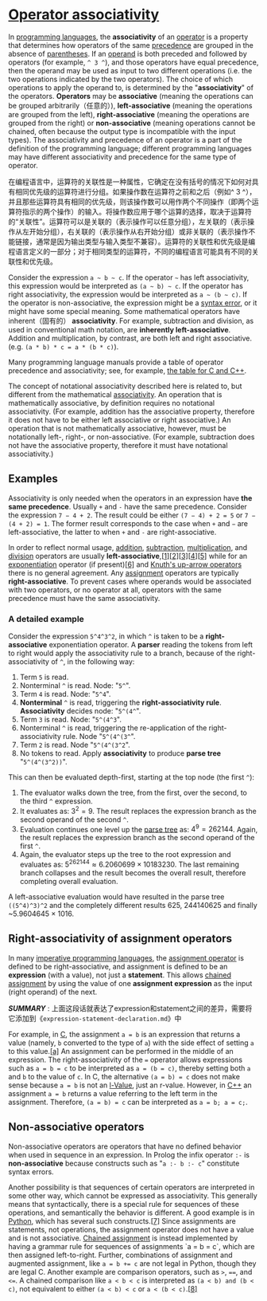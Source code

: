 # [Operator associativity](https://en.wikipedia.org/wiki/Operator_associativity)

In [programming languages](https://en.wikipedia.org/wiki/Programming_languages), the **associativity** of an [operator](https://en.wikipedia.org/wiki/Operator_(programming)) is a property that determines how operators of the same [precedence](https://en.wikipedia.org/wiki/Order_of_operations) are grouped in the absence of [parentheses](https://en.wikipedia.org/wiki/Bracket_(mathematics)). If an [operand](https://en.wikipedia.org/wiki/Operand) is both preceded and followed by operators (for example, `^ 3 ^`), and those operators have equal precedence, then the operand may be used as input to two different operations (i.e. the two operations indicated by the two operators). The choice of which operations to apply the operand to, is determined by the "**associativity**" of the operators. **Operators** may be **associative** (meaning the operations can be grouped arbitrarily（任意的）), **left-associative** (meaning the operations are grouped from the left), **right-associative** (meaning the operations are grouped from the right) or **non-associative** (meaning operations cannot be chained, often because the output type is incompatible with the input types). The associativity and precedence of an operator is a part of the definition of the programming language; different programming languages may have different associativity and precedence for the same type of operator.

在编程语言中，运算符的关联性是一种属性，它确定在没有括号的情况下如何对具有相同优先级的运算符进行分组。如果操作数在运算符之前和之后（例如^ 3 ^），并且那些运算符具有相同的优先级，则该操作数可以用作两个不同操作（即两个运算符指示的两个操作）的输入。将操作数应用于哪个运算的选择，取决于运算符的“关联性”。运算符可以是关联的（表示操作可以任意分组），左关联的（表示操作从左开始分组），右关联的（表示操作从右开始分组）或非关联的（表示操作不能链接，通常是因为输出类型与输入类型不兼容）。运算符的关联性和优先级是编程语言定义的一部分；对于相同类型的运算符，不同的编程语言可能具有不同的关联性和优先级。

Consider the expression `a ~ b ~ c`. If the operator `~` has left associativity, this expression would be interpreted as `(a ~ b) ~ c`. If the operator has right associativity, the expression would be interpreted as `a ~ (b ~ c)`. If the operator is non-associative, the expression might be a [syntax error](https://en.wikipedia.org/wiki/Syntax_error), or it might have some special meaning. Some mathematical operators have inherent（固有的） **associativity**. For example, subtraction and division, as used in conventional math notation, are **inherently left-associative**. Addition and multiplication, by contrast, are both left and right associative. (e.g. `(a * b) * c = a * (b * c)`).

Many programming language manuals provide a table of operator precedence and associativity; see, for example, [the table for C and C++](https://en.wikipedia.org/wiki/Operators_in_C_and_C%2B%2B#Operator_precedence).

The concept of notational associativity described here is related to, but different from the mathematical [associativity](https://en.wikipedia.org/wiki/Associativity). An operation that is mathematically associative, by definition requires no notational associativity. (For example, addition has the associative property, therefore it does not have to be either left associative or right associative.) An operation that is not mathematically associative, however, must be notationally left-, right-, or non-associative. (For example, subtraction does not have the associative property, therefore it must have notational associativity.)

## Examples

Associativity is only needed when the operators in an expression have **the same precedence**. Usually `+` and `-` have the same precedence. Consider the expression `7 − 4 + 2`. The result could be either `(7 − 4) + 2 = 5` or `7 − (4 + 2) = 1`. The former result corresponds to the case when `+` and `−` are left-associative, the latter to when `+` and `-` are right-associative.

In order to reflect normal usage, [addition](https://en.wikipedia.org/wiki/Addition), [subtraction](https://en.wikipedia.org/wiki/Subtraction), [multiplication](https://en.wikipedia.org/wiki/Multiplication), and [division](https://en.wikipedia.org/wiki/Division_(mathematics)) operators are usually **left-associative**,[[1\]](https://en.wikipedia.org/wiki/Operator_associativity#cite_note-Bronstein_1987-1)[[2\]](https://en.wikipedia.org/wiki/Operator_associativity#cite_note-2)[[3\]](https://en.wikipedia.org/wiki/Operator_associativity#cite_note-3)[[4\]](https://en.wikipedia.org/wiki/Operator_associativity#cite_note-4)[[5\]](https://en.wikipedia.org/wiki/Operator_associativity#cite_note-5) while for an [exponentiation](https://en.wikipedia.org/wiki/Exponentiation) operator (if present)[[6\]](https://en.wikipedia.org/wiki/Operator_associativity#cite_note-Codeplea_2016-6) and [Knuth's up-arrow operators](https://en.wikipedia.org/wiki/Knuth's_up-arrow_notation) there is no general agreement. Any [assignment](https://en.wikipedia.org/wiki/Assignment_(computer_science)) operators are typically **right-associative**. To prevent cases where operands would be associated with two operators, or no operator at all, operators with the same precedence must have the same associativity.

### A detailed example

Consider the expression `5^4^3^2`, in which `^` is taken to be a **right-associative** exponentiation operator. A **parser** reading the tokens from left to right would apply the associativity rule to a branch, because of the right-associativity of `^`, in the following way:

1. Term `5` is read.
2. Nonterminal `^` is read. Node: "`5^`".
3. Term `4` is read. Node: "`5^4`".
4. **Nonterminal** `^` is read, triggering the **right-associativity rule**. **Associativity** decides node: "`5^(4^`".
5. Term `3` is read. Node: "`5^(4^3`".
6. Nonterminal `^` is read, triggering the re-application of the right-associativity rule. Node "`5^(4^(3^`".
7. Term `2` is read. Node "`5^(4^(3^2`".
8. No tokens to read. Apply **associativity** to produce **parse tree** "`5^(4^(3^2))`".

This can then be evaluated depth-first, starting at the top node (the first `^`):

1. The evaluator walks down the tree, from the first, over the second, to the third `^` expression.
2. It evaluates as: $3^2 = 9$. The result replaces the expression branch as the second operand of the second `^`.
3. Evaluation continues one level up the [parse tree](https://en.wikipedia.org/wiki/Parse_tree) as: $4^9 = 262144$. Again, the result replaces the expression branch as the second operand of the first `^`.
4. Again, the evaluator steps up the tree to the root expression and evaluates as: $5^262144 ≈ 6.2060699 × 10183230$. The last remaining branch collapses and the result becomes the overall result, therefore completing overall evaluation.

A left-associative evaluation would have resulted in the parse tree `((5^4)^3)^2` and the completely different results 625, 244140625 and finally ~5.9604645 × 1016.

## Right-associativity of assignment operators

In many [imperative programming languages](https://en.wikipedia.org/wiki/Imperative_programming_language), the [assignment operator](https://en.wikipedia.org/wiki/Assignment_operator) is defined to be right-associative, and assignment is defined to be an **expression** (with a value), not just a **statement**. This allows [chained assignment](https://en.wikipedia.org/wiki/Assignment_(computer_science)#Chained_assignment) by using the value of one **assignment expression** as the input (right operand) of the next.

***SUMMARY*** : 上面这段话就表达了expression和statement之间的差异，需要将它添加到《`expression-statement-declaration.md`》中

For example, in [C](https://en.wikipedia.org/wiki/C_(programming_language)), the assignment `a = b` is an expression that returns a value (namely, `b` converted to the type of `a`) with the side effect of setting `a` to this value.[[a\]](https://en.wikipedia.org/wiki/Operator_associativity#cite_note-7) An assignment can be performed in the middle of an expression. The right-associativity of the `=` operator allows expressions such as `a = b = c` to be interpreted as `a = (b = c)`, thereby setting both `a` and `b` to the value of `c`. In C, the alternative `(a = b) = c` does not make sense because `a = b` is not an [l-Value](https://en.wikipedia.org/wiki/Value_(computer_science)), just an r-value. However, in [C++](https://en.wikipedia.org/wiki/C%2B%2B) an assignment `a = b` returns a value referring to the left term in the assignment. Therefore, `(a = b) = c` can be interpreted as `a = b; a = c;`.

## Non-associative operators

Non-associative operators are operators that have no defined behavior when used in sequence in an expression. In Prolog the infix operator `:-` is **non-associative** because constructs such as "`a :- b :- c`" constitute syntax errors.

Another possibility is that sequences of certain operators are interpreted in some other way, which cannot be expressed as associativity. This generally means that syntactically, there is a special rule for sequences of these operations, and semantically the behavior is different. A good example is in [Python](https://en.wikipedia.org/wiki/Python_(programming_language)), which has several such constructs.[[7\]](https://en.wikipedia.org/wiki/Operator_associativity#cite_note-8) Since assignments are statements, not operations, the assignment operator does not have a value and is not associative. [Chained assignment](https://en.wikipedia.org/wiki/Assignment_(computer_science)#Chained_assignment) is instead implemented by having a grammar rule for sequences of assignments `a = b = c`, which are then assigned left-to-right. Further, combinations of assignment and augmented assignment, like `a = b += c` are not legal in Python, though they are legal C. Another example are comparison operators, such as `>`, `==`, and `<=`. A chained comparison like `a < b < c` is interpreted as `(a < b) and (b < c)`, not equivalent to either `(a < b) < c` or `a < (b < c)`.[[8\]](https://en.wikipedia.org/wiki/Operator_associativity#cite_note-9)